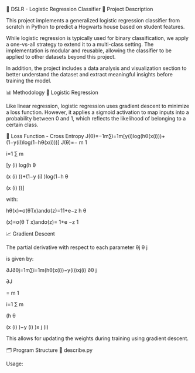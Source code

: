 🧠 DSLR - Logistic Regression Classifier
📌 Project Description

This project implements a generalized logistic regression classifier from scratch in Python to predict a Hogwarts house based on student features.

While logistic regression is typically used for binary classification, we apply a one-vs-all strategy to extend it to a multi-class setting. The implementation is modular and reusable, allowing the classifier to be applied to other datasets beyond this project.

In addition, the project includes a data analysis and visualization section to better understand the dataset and extract meaningful insights before training the model.

📊 Methodology
🔁 Logistic Regression

Like linear regression, logistic regression uses gradient descent to minimize a loss function. However, it applies a sigmoid activation to map inputs into a probability between 0 and 1, which reflects the likelihood of belonging to a certain class.

🧮 Loss Function - Cross Entropy
J(θ)=−1m∑i=1m[y(i)log⁡(hθ(x(i)))+(1−y(i))log⁡(1−hθ(x(i)))]
J(θ)=−
m
1
	​

i=1
∑
m
	​

[y
(i)
log(h
θ
	​

(x
(i)
))+(1−y
(i)
)log(1−h
θ
	​

(x
(i)
))]

with:

hθ(x)=σ(θTx)andσ(z)=11+e−z
h
θ
	​

(x)=σ(θ
T
x)andσ(z)=
1+e
−z
1
	​

📈 Gradient Descent

The partial derivative with respect to each parameter 
θj
θ
j
	​

 is given by:

∂J∂θj=1m∑i=1m(hθ(x(i))−y(i))xj(i)
∂θ
j
	​

∂J
	​

=
m
1
	​

i=1
∑
m
	​

(h
θ
	​

(x
(i)
)−y
(i)
)x
j
(i)
	​


This allows for updating the weights during training using gradient descent.

🗂️ Program Structure
📄 describe.py

Usage:
